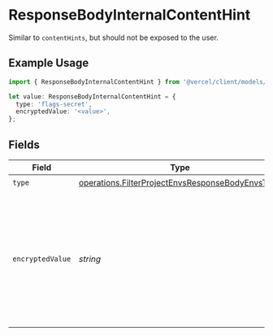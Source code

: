 # ResponseBodyInternalContentHint

Similar to `contentHints`, but should not be exposed to the user.

## Example Usage

```typescript
import { ResponseBodyInternalContentHint } from '@vercel/client/models/operations';

let value: ResponseBodyInternalContentHint = {
  type: 'flags-secret',
  encryptedValue: '<value>',
};
```

## Fields

| Field            | Type                                                                                                                 | Required           | Description                                                                                                                  |
| ---------------- | -------------------------------------------------------------------------------------------------------------------- | ------------------ | ---------------------------------------------------------------------------------------------------------------------------- |
| `type`           | [operations.FilterProjectEnvsResponseBodyEnvsType](../../models/operations/filterprojectenvsresponsebodyenvstype.md) | :heavy_check_mark: | N/A                                                                                                                          |
| `encryptedValue` | _string_                                                                                                             | :heavy_check_mark: | Contains the `value` of the env variable, encrypted with a special key to make decryption possible in the subscriber Lambda. |

